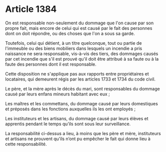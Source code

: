 # Article 1384

<p>On est responsable non-seulement du dommage que l'on cause par son propre fait, mais encore de celui qui est causé par le fait des personnes dont on doit répondre, ou des choses que l'on a sous sa garde.</p><p>Toutefois, celui qui détient, à un titre quelconque, tout ou partie de l'immeuble ou des biens mobiliers dans lesquels un incendie a pris naissance ne sera responsable, vis-à-vis des tiers, des dommages causés par cet incendie que s'il est prouvé qu'il doit être attribué à sa faute ou à la faute des personnes dont il est responsable.</p><p>Cette disposition ne s'applique pas aux rapports entre propriétaires et locataires, qui demeurent régis par les articles 1733 et 1734 du code civil.</p><p>Le père, et la mère après le décès du mari, sont responsables du dommage causé par leurs enfans mineurs habitant avec eux ;</p><p>Les maîtres et les commettans, du dommage causé par leurs domestiques et préposés dans les fonctions auxquelles ils les ont employés ;</p><p>Les instituteurs et les artisans, du dommage causé par leurs élèves et apprentis pendant le temps qu’ils sont sous leur surveillance.</p><p>La responsabilité ci-dessus a lieu, à moins que les père et mère, instituteurs et artisans ne prouvent qu’ils n’ont pu empêcher le fait qui donne lieu à cette responsabilité.</p>
